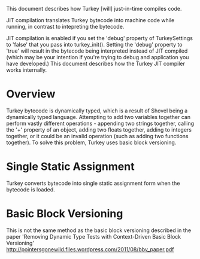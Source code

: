 This document describes how Turkey [will] just-in-time compiles code.

JIT compilation translates Turkey bytecode into machine code while running, in contrast to intepreting the bytecode.

JIT compilation is enabled if you set the 'debug' property of TurkeySettings to 'false' that you pass into turkey_init(). Setting the 'debug' property to 'true' will result in the bytecode being interpreted instead of JIT compiled (which may be your intention if you're trying to debug and application you have developed.) This document describes how the Turkey JIT compiler works internally.

# Overview
Turkey bytecode is dynamically typed, which is a result of Shovel being a dynamically typed language. Attempting to add two variables together can perform vastly different operations - appending two strings together, calling the '+' property of an object, adding two floats together, adding to integers together, or it could be an invalid operation (such as adding two functions together). To solve this problem, Turkey uses basic block versioning.

# Single Static Assignment
Turkey converts bytecode into single static assignment form when the bytecode is loaded.

# Basic Block Versioning
This is not the same method as the basic block versioning described in the paper 'Removing Dynamic Type Tests with
Context-Driven Basic Block Versioning' http://pointersgonewild.files.wordpress.com/2011/08/bbv_paper.pdf
